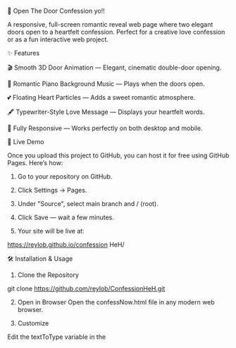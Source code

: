 💖 Open The Door Confession yo!!

A responsive, full-screen romantic reveal web page where two elegant doors open to a heartfelt confession.
Perfect for a creative love confession or as a fun interactive web project.

✨ Features

🎬 Smooth 3D Door Animation — Elegant, cinematic double-door opening.

🎵 Romantic Piano Background Music — Plays when the doors open.

💕 Floating Heart Particles — Adds a sweet romantic atmosphere.

🖋 Typewriter-Style Love Message — Displays your heartfelt words.

📱 Fully Responsive — Works perfectly on both desktop and mobile.

🚀 Live Demo

Once you upload this project to GitHub, you can host it for free using GitHub Pages.
Here’s how:

1. Go to your repository on GitHub.


2. Click Settings → Pages.


3. Under "Source", select main branch and / (root).


4. Click Save — wait a few minutes.


5. Your site will be live at:

https://reylob.github.io/confession HeH/

🛠️ Installation & Usage

1. Clone the Repository

git clone https://github.com/reylob/ConfessionHeH.git

2. Open in Browser
Open the confessNow.html file in any modern web browser.


3. Customize

Edit the textToType variable in the <script> section to change the confession message.

Change door colors in the .door CSS class.

Replace bgVideo and bgMusic sources with your own files for a personal touch.


⚙️ Technologies Used

HTML5 — Structure

CSS3 — Styling & animations

JavaScript — Interactivity & effects

Canvas API — Floating hearts animation


📜 License

This project is open-source and available under the MIT License.

💡 Idea: Once it’s live, send the GitHub Pages link to that special someone and surprise them! 💖
